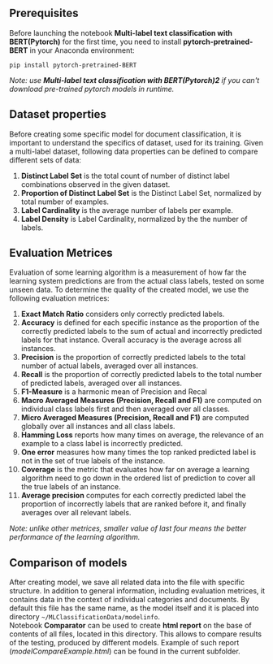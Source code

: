 ## Prerequisites
Before launching the notebook **Multi-label text classification with BERT(Pytorch)** for the first time, you need to install **pytorch-pretrained-BERT** in your Anaconda environment:
```
pip install pytorch-pretrained-BERT
```
_Note: use **Multi-label text classification with BERT(Pytorch)2** if you can't download pre-trained pytorch models in runtime._

## Dataset properties
Before creating some specific model for document classification, it is important to understand the specifics of dataset, 
used for its training. Given a multi-label dataset, following data properties can be defined to compare different sets of data:
1. **Distinct Label Set** is the total count of number of distinct label combinations observed in the given dataset.
2. **Proportion of Distinct Label Set** is the Distinct Label Set, normalized by total number of examples.
3. **Label Cardinality** is the average number of labels per example.
4. **Label Density** is Label Cardinality, normalized by the the number of labels.

## Evaluation Metrices
Evaluation of some learning algorithm is a measurement of how far the learning system predictions are from the actual 
class labels, tested on some unseen data. To determine the quality of the created model, we use the following evaluation
metrices:
1. **Exact Match Ratio** considers only correctly predicted labels.
2. **Accuracy** is defined for each specific instance as the proportion of the correctly predicted labels to the sum 
of actual and incorrectly predicted labels for that instance. Overall accuracy is the average across all instances.
3. **Precision** is the proportion of correctly predicted labels to the total number of actual labels, 
averaged over all instances.
4. **Recall** is the proportion of correctly predicted labels to the total number of predicted labels, averaged 
over all instances.
5. **F1-Measure** is a harmonic mean of Precision and Recal
6. **Macro Averaged Measures (Precision, Recall and F1)** are computed on individual class labels first and then 
averaged over all classes.
7. **Micro Averaged Measures (Precision, Recall and F1)** are computed globally over all instances and all class labels.
8. **Hamming  Loss** reports  how  many  times  on  average,  the  relevance  of  an example to a class 
label is incorrectly predicted.
9. **One error** measures how many times the top ranked predicted label is not in the set of true labels of the instance.
10. **Coverage** is the metric that evaluates how far on average a learning algorithm need to go down in the ordered 
list of prediction to cover all the true labels of an instance.
11. **Average precision** computes for each correctly predicted label the proportion of incorrectly labels 
that are ranked before it, and finally averages over all relevant labels.

_Note: unlike other metrices, smaller value of last four means the better performance of the learning algorithm._

## Comparison of models
After creating model, we save all related data into the file with specific structure. In addition to general information, including evaluation metrices, it contains data in the context of individual categories and documents. By default this file has the same name, as the model itself and it is placed into directory ``~/MLClassificationData/modelinfo``.    
Notebook **Comparator** can be used to create **html report** on the base of contents of all files, located in this directory. This allows to compare results of the testing, produced by different models. Example of such report (_modelCompareExample.html_) can be found in the current subfolder.
